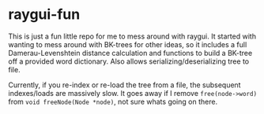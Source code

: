 # raygui-fun

This is just a fun little repo for me to mess around with raygui. It started with wanting to mess around with BK-trees for other ideas, so it includes a full Damerau-Levenshtein distance calculation and functions to build a BK-tree off a provided word dictionary. Also allows serializing/deserializing tree to file.

Currently, if you re-index or re-load the tree from a file, the subsequent indexes/loads are massively slow. It goes away if I remove `free(node->word)` from `void freeNode(Node *node)`, not sure whats going on there.
